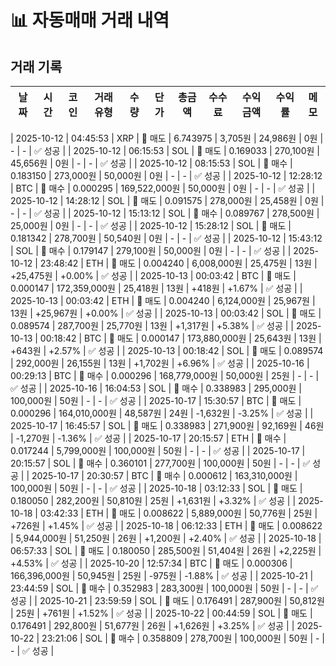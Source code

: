 # 📊 자동매매 거래 내역

## 거래 기록

| 날짜 | 시간 | 코인 | 거래유형 | 수량 | 단가 | 총금액 | 수수료 | 수익금액 | 수익률 | 메모 |
|------|------|------|----------|------|------|--------|--------|----------|--------|------|

| 2025-10-12 | 04:45:53 | XRP | 🔴 매도 | 6.743975 | 3,705원 | 24,986원 | 0원 | - | - | ✅ 성공 |
| 2025-10-12 | 06:15:53 | SOL | 🔴 매도 | 0.169033 | 270,100원 | 45,656원 | 0원 | - | - | ✅ 성공 |
| 2025-10-12 | 08:15:53 | SOL | 🔵 매수 | 0.183150 | 273,000원 | 50,000원 | 0원 | - | - | ✅ 성공 |
| 2025-10-12 | 12:28:12 | BTC | 🔵 매수 | 0.000295 | 169,522,000원 | 50,000원 | 0원 | - | - | ✅ 성공 |
| 2025-10-12 | 14:28:12 | SOL | 🔴 매도 | 0.091575 | 278,000원 | 25,458원 | 0원 | - | - | ✅ 성공 |
| 2025-10-12 | 15:13:12 | SOL | 🔵 매수 | 0.089767 | 278,500원 | 25,000원 | 0원 | - | - | ✅ 성공 |
| 2025-10-12 | 15:28:12 | SOL | 🔴 매도 | 0.181342 | 278,700원 | 50,540원 | 0원 | - | - | ✅ 성공 |
| 2025-10-12 | 15:43:12 | SOL | 🔵 매수 | 0.179147 | 279,100원 | 50,000원 | 0원 | - | - | ✅ 성공 |
| 2025-10-12 | 23:48:42 | ETH | 🔴 매도 | 0.004240 | 6,008,000원 | 25,475원 | 13원 | +25,475원 | +0.00% | ✅ 성공 |
| 2025-10-13 | 00:03:42 | BTC | 🔴 매도 | 0.000147 | 172,359,000원 | 25,418원 | 13원 | +418원 | +1.67% | ✅ 성공 |
| 2025-10-13 | 00:03:42 | ETH | 🔴 매도 | 0.004240 | 6,124,000원 | 25,967원 | 13원 | +25,967원 | +0.00% | ✅ 성공 |
| 2025-10-13 | 00:03:42 | SOL | 🔴 매도 | 0.089574 | 287,700원 | 25,770원 | 13원 | +1,317원 | +5.38% | ✅ 성공 |
| 2025-10-13 | 00:18:42 | BTC | 🔴 매도 | 0.000147 | 173,880,000원 | 25,643원 | 13원 | +643원 | +2.57% | ✅ 성공 |
| 2025-10-13 | 00:18:42 | SOL | 🔴 매도 | 0.089574 | 292,000원 | 26,155원 | 13원 | +1,702원 | +6.96% | ✅ 성공 |
| 2025-10-16 | 00:29:13 | BTC | 🔵 매수 | 0.000296 | 168,779,000원 | 50,000원 | 25원 | - | - | ✅ 성공 |
| 2025-10-16 | 16:04:53 | SOL | 🔵 매수 | 0.338983 | 295,000원 | 100,000원 | 50원 | - | - | ✅ 성공 |
| 2025-10-17 | 15:30:57 | BTC | 🔴 매도 | 0.000296 | 164,010,000원 | 48,587원 | 24원 | -1,632원 | -3.25% | ✅ 성공 |
| 2025-10-17 | 16:45:57 | SOL | 🔴 매도 | 0.338983 | 271,900원 | 92,169원 | 46원 | -1,270원 | -1.36% | ✅ 성공 |
| 2025-10-17 | 20:15:57 | ETH | 🔵 매수 | 0.017244 | 5,799,000원 | 100,000원 | 50원 | - | - | ✅ 성공 |
| 2025-10-17 | 20:15:57 | SOL | 🔵 매수 | 0.360101 | 277,700원 | 100,000원 | 50원 | - | - | ✅ 성공 |
| 2025-10-17 | 20:30:57 | BTC | 🔵 매수 | 0.000612 | 163,310,000원 | 100,000원 | 50원 | - | - | ✅ 성공 |
| 2025-10-18 | 03:12:33 | SOL | 🔴 매도 | 0.180050 | 282,200원 | 50,810원 | 25원 | +1,631원 | +3.32% | ✅ 성공 |
| 2025-10-18 | 03:42:33 | ETH | 🔴 매도 | 0.008622 | 5,889,000원 | 50,776원 | 25원 | +726원 | +1.45% | ✅ 성공 |
| 2025-10-18 | 06:12:33 | ETH | 🔴 매도 | 0.008622 | 5,944,000원 | 51,250원 | 26원 | +1,200원 | +2.40% | ✅ 성공 |
| 2025-10-18 | 06:57:33 | SOL | 🔴 매도 | 0.180050 | 285,500원 | 51,404원 | 26원 | +2,225원 | +4.53% | ✅ 성공 |
| 2025-10-20 | 12:57:34 | BTC | 🔴 매도 | 0.000306 | 166,396,000원 | 50,945원 | 25원 | -975원 | -1.88% | ✅ 성공 |
| 2025-10-21 | 23:44:59 | SOL | 🔵 매수 | 0.352983 | 283,300원 | 100,000원 | 50원 | - | - | ✅ 성공 |
| 2025-10-21 | 23:59:59 | SOL | 🔴 매도 | 0.176491 | 287,900원 | 50,812원 | 25원 | +761원 | +1.52% | ✅ 성공 |
| 2025-10-22 | 00:44:59 | SOL | 🔴 매도 | 0.176491 | 292,800원 | 51,677원 | 26원 | +1,626원 | +3.25% | ✅ 성공 |
| 2025-10-22 | 23:21:06 | SOL | 🔵 매수 | 0.358809 | 278,700원 | 100,000원 | 50원 | - | - | ✅ 성공 |
